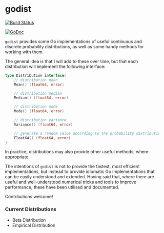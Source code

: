 godist
======

[![Build Status](https://drone.io/github.com/e-dard/godist/status.png)](https://drone.io/github.com/e-dard/godist/latest)

[![GoDoc](https://godoc.org/github.com/e-dard/godist?status.svg)](http://godoc.org/github.com/e-dard/godist)

`godist` provides some Go implementations of useful continuous and
discrete probability distributions, as well as some handy methods for
working with them.

The general idea is that I will add to these over time, but that each
distribution will implement the following interface:

```go
type Distribution interface{
	// distribution mean
	Mean() (float64, error)

	// distribution median
	Median() (float64, error)

	// distribution mode
	Mode() (float64, error)

	// distribution variance
	Variance() (float64, error)

	// generate a random value according to the probability distribution
	Float64() (float64, error)
}
```

In practice, distributions may also provide other useful methods, where
appropriate.

The intentions of `godist` is not to provide the fastest, most efficient
implementations, but instead to provide idiomatic Go implementations
that can be easily understood and extended. Having said that, where
there are useful and well-understood numerical tricks and tools to
improve performance, these have been utilised and documented.

Contributions welcome!

### Current Distributions

- Beta Distribution
- Empirical Distribution
